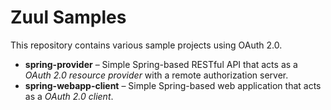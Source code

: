 Zuul Samples
============

This repository contains various sample projects using OAuth 2.0.

*  **spring-provider** – Simple Spring-based RESTful API that acts as a _OAuth 2.0 resource provider_ with a remote authorization server.
*  **spring-webapp-client** – Simple Spring-based web application that acts as a _OAuth 2.0 client_.
